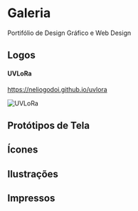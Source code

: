 # Galeria
Portifólio de Design Gráfico e Web Design

## Logos
#### UVLoRa
https://neliogodoi.github.io/uvlora

![UVLoRa](https://scontent.fitp1-1.fna.fbcdn.net/v/t1.15752-9/52890008_314980042709368_3502015573225635840_n.png?_nc_cat=108&_nc_oc=AQlGvxTOZEAlEvHo97BFaqHUyrOqC0Z2s4VQ3diwF9MtAdGYn0A5-BRi0BeZfZCwBWk&_nc_ht=scontent.fitp1-1.fna&oh=cb449c5bdf3fcfe692abe35114bec4ee&oe=5DCC923D)

## Protótipos de Tela

## Ícones

## Ilustrações

## Impressos
